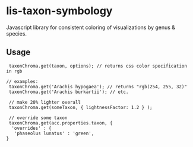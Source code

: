 # lis-taxon-symbology
Javascript library for consistent coloring of visualizations by genus &amp; species.

## Usage

```
 taxonChroma.get(taxon, options); // returns css color specification in rgb

// examples:
 taxonChroma.get('Arachis hypogaea'); // returns "rgb(254, 255, 32)"
 taxonChroma.get('Arachis burkartii'); // etc.

 // make 20% lighter overall
 taxonChroma.get(someTaxon, { lightnessFactor: 1.2 } );

 // override some taxon
 taxonChroma.get(acc.properties.taxon, {
  'overrides' : {
   'phaseolus lunatus' : 'green',
}

```
